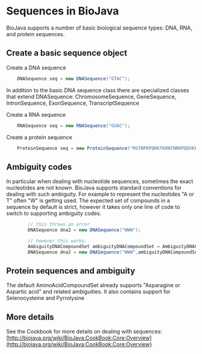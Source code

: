 Sequences in BioJava
=====================

BioJava supports a number of basic biological sequence types: DNA, RNA, and protein sequences.

## Create a basic sequence object

Create a DNA sequence

```java    
    DNASequence seq = new DNASequence("GTAC"); 
```   

In addition to the basic DNA sequence class there are specialized classes that extend DNASequence: 
ChromosomeSequence, GeneSequence, IntronSequence, ExonSequence, TranscriptSequence

Create a RNA sequence

```java    
    RNASequence seq = new RNASequence("GUAC"); 
```   

Create a protein sequence

```java    
    ProteinSequence seq = new ProteinSequence("MSTNPKPQRKTKRNTNRRPQDVKFPGG"); 
```   

## Ambiguity codes

In particular when dealing with nucleotide sequences, sometimes the exact nucleotides are not known. 
BioJava supports standard conventions for dealing with such ambiguity. 
For example to represent the nucleotides "A or T" often "W" is getting used.
The expected set of compounds in a sequence by default is strict, however it takes only one line of code to switch to supporting
ambiguity codes.


```java            
        // this throws an error
        DNASequence dna2 = new DNASequence("WWW");

        // however this works:
        AmbiguityDNACompoundSet ambiguityDNACompoundSet = AmbiguityDNACompoundSet.getDNACompoundSet();
        DNASequence dna2 = new DNASequence("WWW",ambiguityDNACompoundSet);
```   


## Protein sequences and ambiguity
The default AminoAcidCompoundSet already supports "Asparagine or Aspartic acid" and related ambiguities. 
It also contains support for Selenocysteine and Pyrrolysine



## More details 

See the Cookbook for more details on dealing with sequences: [http://biojava.org/wiki/BioJava:CookBook:Core:Overview](http://biojava.org/wiki/BioJava:CookBook:Core:Overview}